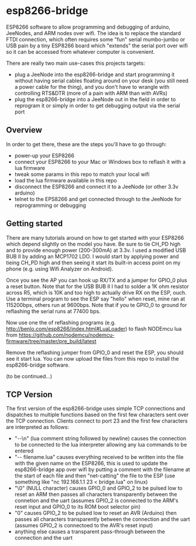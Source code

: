 esp8266-bridge
==============

ESP8266 software to allow programming and debugging of arduino, JeeNodes, and ARM nodes over wifi.
The idea is to replace the standard FTDI connection, which often requires some "fun" serial
mumbo-jumbo or USB pain by a tiny ESP8266 board which "extends" the serial port over wifi
so it can be accessed from whatever computer is convenient.

There are really two main use-cases this projects targets:
- plug a JeeNode into the esp8266-bridge and start programming it without having serial cables
  floating around on your desk (you still need a power cable for the thing), and you don't have
  to wrangle with controlling RTS&DTR (more of a pain with ARM than with AVRs)
- plug the esp8266-bridge into a JeeNode out in the field in order to reprogram it or simply in
  order to get debugging output via the serial port

Overview
--------

In order to get there, these are the steps you'll have to go through:
- power-up your ESP8266
- connect your ESP8266 to your Mac or Windows box to reflash it with a lua firmware
- tweak some params in this repo to match your local wifi
- load the lua firmware available in this repo
- disconnect the ESP8266 and connect it to a JeeNode (or other 3.3v arduino)
- telnet to the EPS8266 and get connected through to the JeeNode for reprogramming or debugging

Getting started
---------------

There are many tutorials around on how to get started with your ESP8266 which depend slightly on the
model you have. Be sure to tie CH_PD high and to provide enough power (200-300mA) at 3.3v.
I used a modified USB BUB II by adding an MCP1702 LDO. I would start by applying power and tieing
CH_PD high and then seeing it start its built-in access point on my phone (e.g. using Wifi Analyzer
on Android).

Once you see the AP you can hook up RX/TX and a jumper for GPIO_0 plus a reset button. Note that
for the USB BUB II I had to solder a 1K ohm resistor across R5, which is 10K and too high to
actually drive RX on the ESP, ouch. Use a terminal program to see the ESP say "hello" when reset,
mine ran at 115200bps, others run at 9600bps. Note that if you te GPIO_0 to ground for reflashing
the serial runs at 77400 bps.

Now use one the of reflashing programs (e.g. http://benlo.com/esp8266/index.html#LuaLoader)
to flash NODEmcu lua from https://github.com/nodemcu/nodemcu-firmware/tree/master/pre_build/latest

Remove the reflashing jumper from GPIO_0 and reset the ESP, you should see it start lua. You can
now upload the files from this repo to install the esp8266-bridge software.

(to be continued...)

TCP Version
-----------

The first version of the esp8266-bridge uses simple TCP connections and dispatches to multiple
functions based on the first few characters sent over the TCP connection. Clients connect to
port 23 and the first few characters are interpreted as follows:
- "--\n" (lua comment string followed by newline) causes the connection to be connected to the lua
  interpreter allowing any lua commands to be entered
- "-- filename.lua" causes everything received to be written into the file with the given name
  on the ESP8266, this is used to update the esp8266-bridge app over wifi by putting a comment with the
  filename at the start of each file and then "net-catting" the file to the ESP (use something like
  "nc 192.168.1.1 23 < bridge.lua" on linux)
- "\0" (NULL character) causes GPIO_0 and GPIO_2 to be pulsed low to reset an ARM then passes all characters
  transparently between the connetion and the uart (assumes GPIO_2 is connected to the ARM's reset input and
  GPIO_0 to its ROM boot selector pin)
- "0" causes GPIO_2 to be pulsed low to reset an AVR (Arduino) then passes all characters
  transparently between the connection and the uart (assumes GPIO_2 is connectoed to the AVR's reset input)
- anything else causes a transparent pass-through between the connection and the uart
